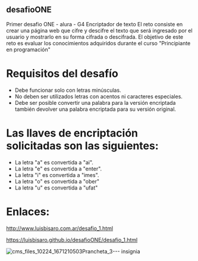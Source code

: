 ## desafioONE

Primer desafio ONE - alura - G4
Encriptador de texto
El reto consiste en crear una página web que cifre y descifre el texto que será ingresado por el usuario
y mostrarlo en su forma cifrada o descifrada. El objetivo de este reto es evaluar los conocimientos 
adquiridos durante el curso "Principiante en programación"

# Requisitos del desafío
- Debe funcionar solo con letras minúsculas.
- No deben ser utilizados letras con acentos ni caracteres especiales.
- Debe ser posible convertir una palabra para la versión encriptada también devolver una palabra encriptada para su versión original.

# Las llaves de encriptación solicitadas son las siguientes:

+ La letra "a" es convertida a "ai".
+ La letra "e" es convertida a "enter".
+ La letra "i" es convertida a "imes".
+ La letra "o" es convertida a "ober"
+ La letra "u" es convertida a "ufat"

# Enlaces:

http://www.luisbisaro.com.ar/desafio_1.html

https://luisbisaro.github.io/desafioONE/desafio_1.html




![cms_files_10224_1671210503Prancheta_3--- insignia](https://user-images.githubusercontent.com/92165507/209884471-1acdaa4a-e902-48f4-bb6b-5d1ce52b9ba8.png)
